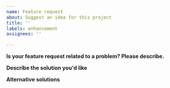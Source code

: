 ```yaml
---
name: Feature request
about: Suggest an idea for this project
title: ''
labels: enhancement
assignees: ''

---
```


**Is your feature request related to a problem? Please describe.**
<!--A clear and concise description of what the problem is. Ex. I'm always frustrated when [...]-->

**Describe the solution you'd like**
<!--A clear and concise description of what you want to happen.-->

**Alternative solutions**
<!--Any alternative solutions you've considered.-->
